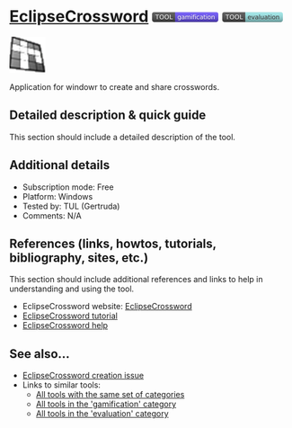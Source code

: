 # [EclipseCrossword](https://www.eclipsecrossword.com/)  [<img src="images/gamification.png" align="bottom">](https://github.com/e-CLOSE/Toolbox/issues?q=label%3A01_TOOL+label%3Agamification) [<img src="images/evaluation.png" align="bottom">](https://github.com/e-CLOSE/Toolbox/issues?q=label%3A01_TOOL+label%3Aevaluation)

![EclipseCrossword Logo](images/eclipsecrossword.png)

Application for windowr to create and share crosswords.


## Detailed description & quick guide

This section should include a detailed description of the tool.


## Additional details

- Subscription mode: Free
- Platform: Windows
- Tested by: TUL (Gertruda)
- Comments: N/A


## References (links, howtos, tutorials, bibliography, sites, etc.)

This section should include additional references and links to help in
understanding and using the tool.

- EclipseCrossword website: [EclipseCrossword](https://www.eclipsecrossword.com/)
- [EclipseCrossword tutorial](https://www.eclipsecrossword.com/help/getting-started)
- [EclipseCrossword help](https://www.eclipsecrossword.com/help/)


## See also...

- [EclipseCrossword creation issue](https://github.com/e-CLOSE/Toolbox/issues/111)
- Links to similar tools:
  - [All tools with the same set of categories](https://github.com/e-CLOSE/Toolbox/issues?q=label%3A01_TOOL+label%3Aevaluation)
  - [All tools in the 'gamification' category](https://github.com/e-CLOSE/Toolbox/issues?q=label%3A01_TOOL+label%3Agamification)
  - [All tools in the 'evaluation' category](https://github.com/e-CLOSE/Toolbox/issues?q=label%3A01_TOOL+label%3Aevaluation)
